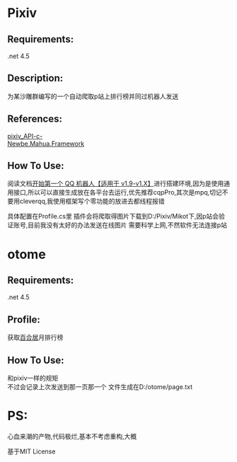 # Pixiv

## Requirements:    
  .net 4.5 
## Description:
为某沙雕群编写的一个自动爬取p站上排行榜并同过机器人发送
## References:

[pixiv_API-c-](https://github.com/xingoxu/pixiv_API-c-)  
[Newbe.Mahua.Framework](https://github.com/Newbe36524/Newbe.Mahua.Framework)

## How To Use:
阅读文档[开始第一个 QQ 机器人【适用于 v1.9-v1.X】](http://www.newbe.pro/2018/06/10/Newbe.Mahua/Begin-First-Plugin-With-Mahua-In-v1.9/)进行搭建环境,因为是使用通用接口,所以可以直接生成放在各平台去运行,优先推荐cqpPro,其次是mpq,切记不要用cleverqq,我使用框架写个零功能的放进去都线程报错

具体配置在Profile.cs里
插件会将爬取得图片下载到D:/Pixiv/Mikot下,因p站会验证账号,目前我没有太好的办法发送在线图片
需要科学上网,不然软件无法连接p站





# otome

## Requirements:    
  .net 4.5 
## Profile:
获取[百合居](http://otome.me/)月排行榜

## How To Use:
和pixiv一样的规矩<br>不过会记录上次发送到那一页那一个 文件生成在D:/otome/page.txt

# PS:
  心血来潮的产物,代码极烂,基本不考虑重构,大概
  
  基于MIT License

